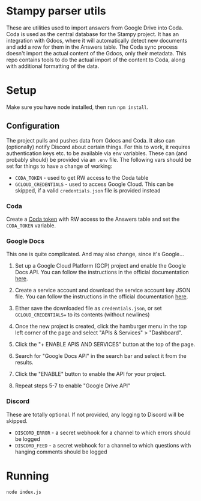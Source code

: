 # Stampy parser utils

These are utilities used to import answers from Google Drive into Coda.
Coda is used as the central database for the Stampy project. It has an integration with Gdocs, where
it will automatically detect new documents and add a row for them in the Answers table. The Coda sync
process doesn't import the actual content of the Gdocs, only their metadata. This repo contains tools
to do the actual import of the content to Coda, along with additional formatting of the data.

# Setup

Make sure you have node installed, then run `npm install`.

## Configuration

The project pulls and pushes data from Gdocs and Coda. It also can (optionally) notify Discord about certain
things. For this to work, it requires authentication keys etc. to be available via env variables. These can
(and probably should) be provided via an `.env` file. The following vars should be set for things to have a
change of working:

- `CODA_TOKEN` - used to get RW access to the Coda table
- `GCLOUD_CREDENTIALS` - used to access Google Cloud. This can be skipped, if a valid `credentials.json` file is provided instead

### Coda

Create a [Coda token](https://coda.io/account) with RW access to the Answers table and set the `CODA_TOKEN` variable.

### Google Docs

This one is quite complicated. And may also change, since it's Google...

1. Set up a Google Cloud Platform (GCP) project and enable the Google Docs API. You can follow
   the instructions in the official documentation [here](https://developers.google.com/docs/api/quickstart/nodejs#step_1_turn_on_the).

2. Create a service account and download the service account key JSON file. You can follow the instructions in the official documentation [here](https://developers.google.com/docs/api/quickstart/nodejs#step_2_create_a_project_and_enable_the_api).

3. Either save the downloaded file as `credentials.json`, or set `GCLOUD_CREDENTIALS=` to its contents (without newlines)

4. Once the new project is created, click the hamburger menu in the top left corner of the page and select "APIs & Services" > "Dashboard".

5. Click the "+ ENABLE APIS AND SERVICES" button at the top of the page.

6. Search for "Google Docs API" in the search bar and select it from the results.

7. Click the "ENABLE" button to enable the API for your project.

8. Repeat steps 5-7 to enable "Google Drive API"

### Discord

These are totally optional. If not provided, any logging to Discord will be skipped.

- `DISCORD_ERROR` - a secret webhook for a channel to which errors should be logged
- `DISCORD_FEED` - a secret webhook for a channel to which questions with hanging comments should be logged

# Running

`node index.js`
